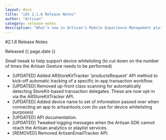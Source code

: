```yaml
---
layout: docs
title: "iOS 2.1.6 Release Notes"
author: "Artisan"
category: release-notes
description: "What's new in Artisan's Mobile Experience Management platform."
---
```

#2.1.6 Release Notes

Released {{ page.date }}

Small tweak to help support device whitelisting (to cut down on the number of times the Artisan Gesture needs to be performed)

* [UPDATED] Added ARStoreKitTracker 'productsRequest' API method to kick-off automatic tracking of a specific in-app transaction workflow.
* [UPDATED] Removed up-front class scanning for automatically detecting StoreKit-based transaction delegates. These are now opt-in via the ARStoreKitTracker API.
* [UPDATED] Added device name to set of information passed over when connecting an app to artisantools.com (to use for device whitelisting purposes)
* [UPDATED] API documentation.
* [UPDATED] Tweaked logging messages when the Artisan SDK cannot reach the Artisan analytics or playlist services.
* [REMOVED] Removed ArtisanEmailTracker API.